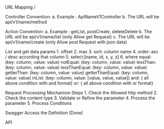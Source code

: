 URL Mapping
/



Controller
    Convention:
        a. Example : ApiNameV1Controller
        b. The URL will be api/v1/name/method

Action
    Convention:
        a. Example : getList, postCreate, deleteDelete
        b. The URL will be api/v1/name/list (only Allow get Request)
        c. The URL will be api/v1/name/create (only Allow post Request with json data)

        
List and get data
    params
        1. offset
        2. max
        3. sort: column name
        4. order: asc / desc according that column
        5. select:[name, id, x, y, z]
        6. where
               equal: (key: column, value: value)
               notEqual: (key: column, value: value)
               lessThan: (key: column, value: value)
               lessThanEqual: (key: column, value: value)
               getterThan: (key: column, value: value)
               getterThanEqual: (key: column, value: value)
               inList: (key: column, value: [value, value, value])
               and: { all above condition with and format}
               or: { all above condition with or format}


Request Processing Mechanism
    Steps
        1. Check the Allowed http method
        2. Check the content type
        3. Validate or Refine the parameter
        4. Process the parameter
        5. Process Conditions     
        

Swagger
    Access the Definition (Done)
    
    
API         